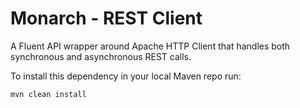 Monarch - REST Client
=====================================

A Fluent API wrapper around Apache HTTP Client that handles both synchronous and asynchronous REST calls.

To install this dependency in your local Maven repo run:

`mvn clean install`
